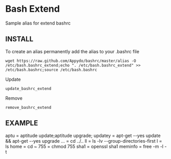 Bash Extend
======

Sample alias for extend bashrc


INSTALL
-------

To create an alias permanently add the alias to your .bashrc file

    wget https://raw.github.com/Appydo/bashrc/master/alias -O /etc/bash.bashrc_extend;echo ". /etc/bash.bashrc_extend" >> /etc/bash.bashrc;source /etc/bash.bashrc

Update

    update_bashrc_extend

Remove 

    remove_bashrc_extend
    

EXAMPLE
-------

aptu    = aptitude update;aptitude upgrade;
updatey = apt-get --yes update && apt-get --yes upgrade
...     = cd ../..
ll      = ls -lv --group-directories-first
l       = ls
home    = cd ~
755     = chmod 755
sha1    = openssl sha1
meminfo = free -m -l -t
